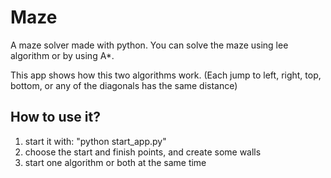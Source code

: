 # Maze
A maze solver made with python. You can solve the maze using lee algorithm or by using A*.

This app shows how this two algorithms work. 
(Each jump to left, right, top, bottom, or any of the diagonals has the same distance)

## How to use it?
1. start it with: "python start_app.py"
2. choose the start and finish points, and create some walls
3. start one algorithm or both at the same time
